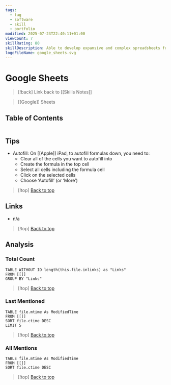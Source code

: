 ```yaml
---
tags:
  - tag
  - software
  - skill
  - portfolio
modified: 2025-07-23T22:40:11+01:00
viewCount: 7
skillRating: 80
skillDescription: Able to develop expansive and complex spreadsheets for use as databases in some instances and automate the manipulation of data through Google Apps Script.
logoFileName: google_sheets.svg
---
```

# Google Sheets

> [!back] Link back to [[Skills Notes]]

> [[Google]] Sheets

## Table of Contents

```table-of-contents
```

## Tips

- Autofill: On [[Apple]] iPad, to autofill formulas down, you need to:
	- Clear all of the cells you want to autofill into
	- Create the formula in the top cell
	- Select all cells including the formula cell
	- Click on the selected cells
	- Choose ‘Autofill’ (or ‘More’)

 >[!top] [Back to top](#Table%20of%20Contents)

## Links

- n/a

>[!top] [Back to top](#Table%20of%20Contents)

## Analysis

### Total Count

```dataview
TABLE WITHOUT ID length(this.file.inlinks) as "Links"
FROM [[]]
GROUP BY "Links"
```

>[!top] [Back to top](#Table%20of%20Contents)

### Last Mentioned

```dataview
TABLE file.mtime As ModifiedTime
FROM [[]]
SORT file.ctime DESC
LIMIT 5
```

>[!top] [Back to top](#Table%20of%20Contents)

### All Mentions

```dataview
TABLE file.mtime As ModifiedTime
FROM [[]]
SORT file.ctime DESC
```

>[!top] [Back to top](#Table%20of%20Contents)